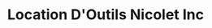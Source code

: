 ---
title: "Location D'Outils Nicolet Inc"
url: /nicolet/location-doutils-nicolet-inc/
shop: Werkzeuge
---